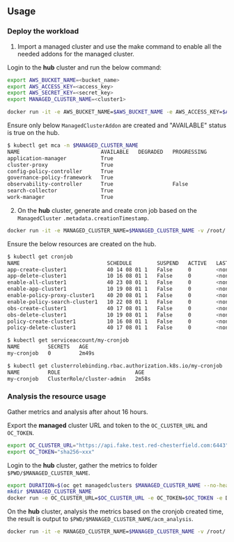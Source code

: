 ## Usage

### Deploy the workload

1. Import a managed cluster and use the make command to enable all the needed addons for the managed cluster. 

Login to the **hub** cluster and run the below command:

```bash
export AWS_BUCKET_NAME=<bucket_name> 
export AWS_ACCESS_KEY=<access_key>
export AWS_SECRET_KEY=<secret_key> 
export MANAGED_CLUSTER_NAME=<cluster1>

docker run -it -e AWS_BUCKET_NAME=$AWS_BUCKET_NAME -e AWS_ACCESS_KEY=$AWS_ACCESS_KEY -e AWS_SECRET_KEY=$AWS_SECRET_KEY -e MANAGED_CLUSTER_NAME=$MANAGED_CLUSTER_NAME -v /root/.kube:/root/.kube quay.io/haoqing/acm-workload:latest make enable-all
```

Ensure only below `ManagedClusterAddon` are created and "AVAILABLE" status is true on the hub.

```bash
$ kubectl get mca -n $MANAGED_CLUSTER_NAME
NAME                          AVAILABLE   DEGRADED   PROGRESSING
application-manager           True
cluster-proxy                 True
config-policy-controller      True
governance-policy-framework   True
observability-controller      True                   False
search-collector              True
work-manager                  True
```

2. On the **hub** cluster, generate and create cron job based on the `ManagedCluster` `.metadata.creationTimestamp`. 

```bash
docker run -it -e MANAGED_CLUSTER_NAME=$MANAGED_CLUSTER_NAME -v /root/.kube:/root/.kube quay.io/haoqing/acm-workload:latest make cronjob
```

Ensure the below resources are created on the hub.

```bash
$ kubectl get cronjob
NAME                            SCHEDULE        SUSPEND   ACTIVE   LAST SCHEDULE   AGE
app-create-cluster1             40 14 08 01 1   False     0        <none>          65s
app-delete-cluster1             10 16 08 01 1   False     0        <none>          65s
enable-all-cluster1             40 23 08 01 1   False     0        <none>          65s
enable-app-cluster1             10 19 08 01 1   False     0        <none>          65s
enable-policy-proxy-cluster1    40 20 08 01 1   False     0        <none>          65s
enable-policy-search-cluster1   10 22 08 01 1   False     0        <none>          65s
obs-create-cluster1             40 17 08 01 1   False     0        <none>          65s
obs-delete-cluster1             10 19 08 01 1   False     0        <none>          65s
policy-create-cluster1          10 16 08 01 1   False     0        <none>          65s
policy-delete-cluster1          40 17 08 01 1   False     0        <none>          65s

$ kubectl get serviceaccount/my-cronjob
NAME         SECRETS   AGE
my-cronjob   0         2m49s

$ kubectl get clusterrolebinding.rbac.authorization.k8s.io/my-cronjob
NAME         ROLE                        AGE
my-cronjob   ClusterRole/cluster-admin   2m58s
```

### Analysis the resource usage

Gather metrics and analysis after ahout 16 hours.

Export the **managed** cluster URL and token to the `OC_CLUSTER_URL` and `OC_TOKEN`.

```bash
export OC_CLUSTER_URL="https://api.fake.test.red-chesterfield.com:6443"
export OC_TOKEN="sha256~xxx"
```

Login to the **hub** cluster, gather the metrics to folder `$PWD/$MANAGED_CLUSTER_NAME`.

```bash
export DURATION=$(oc get managedclusters $MANAGED_CLUSTER_NAME --no-headers | awk '{gsub(/h/,"",$6); $6+=1; print $6"h"}')
mkdir $MANAGED_CLUSTER_NAME
docker run -e OC_CLUSTER_URL=$OC_CLUSTER_URL -e OC_TOKEN=$OC_TOKEN -e DURATION=$DURATION -e CLUSTER=spoke -v $PWD/$MANAGED_CLUSTER_NAME:/acm-inspector/output quay.io/haoqing/acm-inspector:latest > $PWD/$MANAGED_CLUSTER_NAME/logs
```

On the **hub** cluster, analysis the metrics based on the cronjob created time, the result is output to `$PWD/$MANAGED_CLUSTER_NAME/acm_analysis`.

```bash
docker run -it -e MANAGED_CLUSTER_NAME=$MANAGED_CLUSTER_NAME -v /root/.kube:/root/.kube -v $PWD/$MANAGED_CLUSTER_NAME/:/deploy/$MANAGED_CLUSTER_NAME quay.io/haoqing/acm-workload:latest make analysis
```